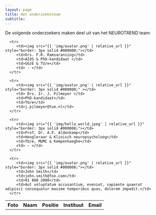 ```yaml
---
layout: page
title: Het onderzoeksteam
subtitle:
---
```


<div align="justify"> 
<p>
De volgende onderzoekers maken deel uit van het NEUROTREND team:
</p>
</div>


<html>
<head>
<style>

@media screen and (min-width: 700px) {   

  table          {border: transparent; width:100%;}
  table td       {border:transparent; padding: 10px}
  table th       {border: transparent; padding: 10px; font-family: 'Helvetica Neue'; text-transform: uppercase; font-weight: 800; text-align: center; font-size: 70%;}
  table tr#r1  {background-color: #404040; color:white;}

img {
  width:30vw;
  border-radius: 50%;
  padding: 0;
}

}

@media screen and (max-width: 700px) {   
   table, tr, td { display: block; }
   

img {
	.size {
		width:10vw;
	}
   border-radius: 50%;
}



table {
   width: 100%;
   
   td, th { 
      color: darken($baseColor, 10%);
      padding: $padding; 
   }
   
   td {
      text-align: center;
      vertical-align: middle;
   }
   
   th { 
      background-color: lighten($baseColor, 50%);
      font-weight: 300;
   }

   }
}   

</style>
</head>


<body>

<div>
   <table cellspacing="0">
      <tr>
         <th>Foto</th>
         <th>Naam</th>
         <th>Positie</th>
         <th>Instituut</th>
         <th>Email</th>
      </tr>

      <tr>
         <td><img src="{{ 'img/avatar.png' | relative_url }}" style="border: 3px solid #000000;"></td>
         <td>Drs. F.R. Ramsaransing</td>
         <td>AIOS & PhD-kandidaat </td>
         <td>GGzE & TU/e</td>
         <td> - </td>
      </tr>

      <tr>
         <td><img src="{{ 'img/avatar.png' | relative_url }}" style="border: 3px solid #000000;" ></td>
         <td> Drs. Ir. J. Pilmeyer </td>
         <td>PhD-kandidaat</td>
         <td>TU/e</td>
         <td>j.pilmeyer@tue.nl</td>
      </tr>

      <tr>
         <td><img src="{{ 'img/hello_world.jpeg' | relative_url }}" style="border: 3px solid #000000;"></td>
         <td>Prof. Dr. A.P. Aldenkamp</td>
         <td>Hoogleraar & Klinisch neuropsycholoog</td>
         <td>TU/e, MUMC & Kempenhaeghe</td>
         <td> - </td>
      </tr>
      
      <tr>
         <td><img src="{{ 'img/avatar.png' | relative_url }}" style="border: 3px solid #000000;"></td>
         <td>John Smith</td>
         <td>john.smith@foo.com</td>
         <td>01 800 2000</td>
         <td>Aut voluptatum accusantium, eveniet, sapiente quaerat adipisci consequatur maxime temporibus quas, dolorem impedit.</td>
      </tr>
   </table>
</div>
</body>
</html>


